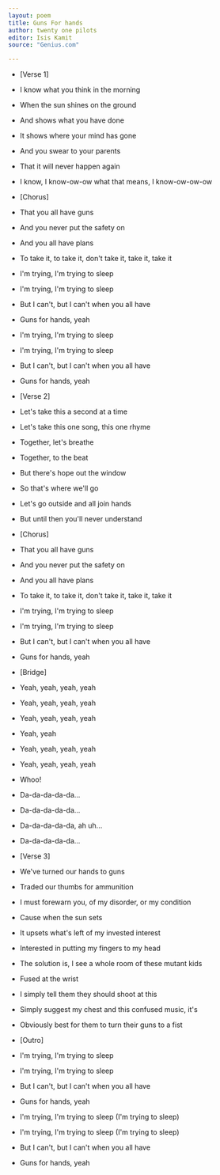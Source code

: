 ```yaml
---
layout: poem
title: Guns For hands
author: twenty one pilots
editor: Isis Kamit
source: "Genius.com"

---
```


- [Verse 1]

- I know what you think in the morning
- When the sun shines on the ground
- And shows what you have done
- It shows where your mind has gone
- And you swear to your parents
- That it will never happen again
- I know, I know-ow-ow what that means, I know-ow-ow-ow


- [Chorus]

- That you all have guns
- And you never put the safety on
- And you all have plans
- To take it, to take it, don't take it, take it, take it
- I'm trying, I'm trying to sleep
- I'm trying, I'm trying to sleep
- But I can't, but I can't when you all have
- Guns for hands, yeah
- I'm trying, I'm trying to sleep
- I'm trying, I'm trying to sleep
- But I can't, but I can't when you all have
- Guns for hands, yeah


- [Verse 2]

- Let's take this a second at a time
- Let's take this one song, this one rhyme
- Together, let's breathe
- Together, to the beat
- But there's hope out the window
- So that's where we'll go
- Let's go outside and all join hands
- But until then you'll never understand


- [Chorus]

- That you all have guns
- And you never put the safety on
- And you all have plans
- To take it, to take it, don't take it, take it, take it
- I'm trying, I'm trying to sleep
- I'm trying, I'm trying to sleep
- But I can't, but I can't when you all have
- Guns for hands, yeah


- [Bridge]

- Yeah, yeah, yeah, yeah
- Yeah, yeah, yeah, yeah
- Yeah, yeah, yeah, yeah
- Yeah, yeah
- Yeah, yeah, yeah, yeah
- Yeah, yeah, yeah, yeah
- Whoo!
- Da-da-da-da-da...
- Da-da-da-da-da...
- Da-da-da-da-da, ah uh...
- Da-da-da-da-da...


- [Verse 3]

- We've turned our hands to guns
- Traded our thumbs for ammunition
- I must forewarn you, of my disorder, or my condition
- Cause when the sun sets
- It upsets what's left of my invested interest
- Interested in putting my fingers to my head
- The solution is, I see a whole room of these mutant kids
- Fused at the wrist
- I simply tell them they should shoot at this
- Simply suggest my chest and this confused music, it's
- Obviously best for them to turn their guns to a fist
 

- [Outro]

- I'm trying, I'm trying to sleep
- I'm trying, I'm trying to sleep
- But I can't, but I can't when you all have
- Guns for hands, yeah
- I'm trying, I'm trying to sleep (I'm trying to sleep)
- I'm trying, I'm trying to sleep (I'm trying to sleep)
- But I can't, but I can't when you all have
- Guns for hands, yeah